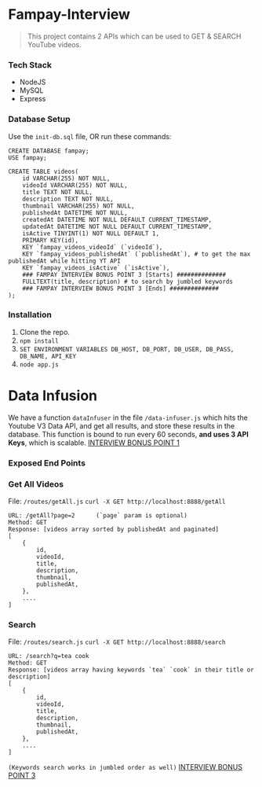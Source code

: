 # Fampay-Interview
> This project contains 2 APIs
> which can be used to GET & SEARCH YouTube videos.

### Tech Stack
* NodeJS
* MySQL
* Express

### Database Setup
Use the `init-db.sql` file, OR run these commands:
```
CREATE DATABASE fampay;
USE fampay;

CREATE TABLE videos(
    id VARCHAR(255) NOT NULL,
    videoId VARCHAR(255) NOT NULL,
    title TEXT NOT NULL,
    description TEXT NOT NULL,
    thumbnail VARCHAR(255) NOT NULL,
    publishedAt DATETIME NOT NULL,
    createdAt DATETIME NOT NULL DEFAULT CURRENT_TIMESTAMP,
    updatedAt DATETIME NOT NULL DEFAULT CURRENT_TIMESTAMP,
    isActive TINYINT(1) NOT NULL DEFAULT 1,
    PRIMARY KEY(id),
    KEY `fampay_videos_videoId` (`videoId`),
    KEY `fampay_videos_publishedAt` (`publishedAt`), # to get the max publishedAt while hitting YT API
    KEY `fampay_videos_isActive` (`isActive`),
    ### FAMPAY INTERVIEW BONUS POINT 3 [Starts] ##############
    FULLTEXT(title, description) # to search by jumbled keywords
    ### FAMPAY INTERVIEW BONUS POINT 3 [Ends] ##############
);
```

### Installation
1) Clone the repo.
2) `npm install`
3) `SET ENVIRONMENT VARIABLES DB_HOST, DB_PORT, DB_USER, DB_PASS, DB_NAME, API_KEY`
4) `node app.js`

# Data Infusion
We have a function `dataInfuser` in the file `/data-infuser.js` which hits the Youtube V3 Data API, and get all results, and store these results in the database.
This function is bound to run every 60 seconds, **and uses 3 API Keys**, which is scalable.
<ins>INTERVIEW BONUS POINT 1</ins>

### Exposed End Points
### Get All Videos
File: `/routes/getAll.js`
`curl -X GET http://localhost:8888/getAll`
```
URL: /getAll?page=2      (`page` param is optional)
Method: GET
Response: [videos array sorted by publishedAt and paginated]
[
    {
        id,
        videoId,
        title,
        description,
        thumbnail,
        publishedAt,
    },
    ....
]
```
### Search
File: `/routes/search.js`
`curl -X GET http://localhost:8888/search`
```
URL: /search?q=tea cook
Method: GET
Response: [videos array having keywords `tea` `cook` in their title or description]
[
    {
        id,
        videoId,
        title,
        description,
        thumbnail,
        publishedAt,
    },
    ....
]
```
`(Keywords search works in jumbled order as well)`
<ins>INTERVIEW BONUS POINT 3</ins>

